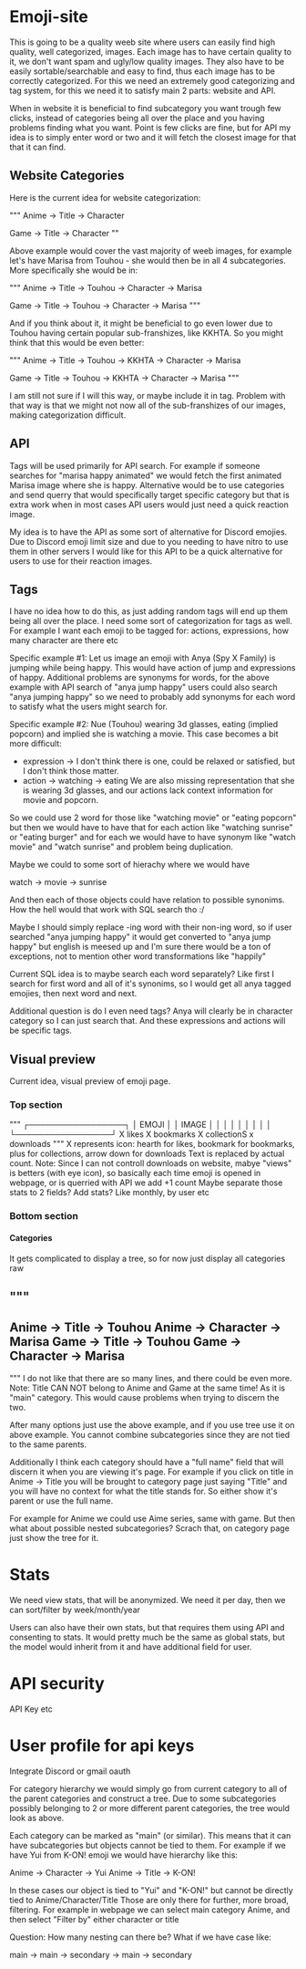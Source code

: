 # Emoji-site

This is going to be a quality weeb site where users can easily find high quality, well categorized, images.
Each image has to have certain quality to it, we don't want spam and ugly/low quality images.
They also have to be easily sortable/searchable and easy to find, thus each image has to be correctly categorized.
For this we need an extremely good categorizing and tag system, for this we need it to satisfy main 2 parts:
website and API.

When in website it is beneficial to find subcategory you want trough few clicks, instead of categories being all
over the place and you having problems finding what you want. Point is few clicks are fine, but for API my idea is to
simply enter word or two and it will fetch the closest image for that that it can find.

## Website Categories
Here is the current idea for website categorization:

"""
Anime -> Title
      -> Character

Game -> Title
     -> Character
""

Above example would cover the vast majority of weeb images, for example let's have Marisa from Touhou - she would then 
be in all 4 subcategories. More specifically she would be in:

"""
Anime -> Title -> Touhou
      -> Character -> Marisa

Game -> Title -> Touhou
     -> Character -> Marisa
"""

And if you think about it, it might be beneficial to go even lower due to Touhou having certain popular
sub-franshizes, like KKHTA. So you might think that this would be even better:

"""
Anime -> Title -> Touhou -> KKHTA
      -> Character -> Marisa

Game -> Title -> Touhou -> KKHTA
     -> Character -> Marisa
"""

I am still not sure if I will this way, or maybe include it in tag.
Problem with that way is that we might not now all of the sub-franshizes of our images, making categorization difficult.

## API

Tags will be used primarily for API search.
For example if someone searches for "marisa happy animated" we would fetch the first animated Marisa image where she is
happy. Alternative would be to use categories and send querry that would specifically target specific category but that
is extra work when in most cases API users would just need a quick reaction image.

My idea is to have the API as some sort of alternative for Discord emojies.
Due to Discord emoji limit size and due to you needing to have nitro to use them in other servers I would like for this
API to be a quick alternative for users to use for their reaction images.


## Tags

I have no idea how to do this, as just adding random tags will end up them being all over the place.
I need some sort of categorization for tags as well.
For example I want each emoji to be tagged for: actions, expressions, how many character are there etc

Specific example #1:
Let us image an emoji with Anya (Spy X Family) is jumping while being happy.
This would have action of jump and expressions of happy.
Additional problems are synonyms for words, for the above example with API search of "anya jump happy" users could also
search "anya jumping happy" so we need to probably add synonyms for each word to satisfy what the users might search for.


Specific example #2:
Nue (Touhou) wearing 3d glasses, eating (implied popcorn) and implied she is watching a movie.
This case becomes a bit more difficult:
- expression -> I don't think there is one, could be relaxed or satisfied, but I don't think those matter.
- action -> watching
         -> eating
We are also missing representation that she is wearing 3d glasses, and our actions lack context information
for movie and popcorn.

So we could use 2 word for those like "watching movie" or "eating popcorn" but then we would have to have that for each
action like "watching sunrise" or "eating burger" and for each we would have to have synonym like "watch movie"
and "watch sunrise" and problem being duplication.

Maybe we could to some sort of hierachy where we would have

watch -> movie
      -> sunrise

And then each of those objects could have relation to possible synonims.
How the hell would that work with SQL search tho :/

Maybe I should simply replace -ing word with their non-ing word, so if user searched "anya jumping happy" it would
get converted to "anya jump happy" but english is meesed up and I'm sure there would be a ton of exceptions, not to
mention other word transformations like "happily"

Current SQL idea is to maybe search each word separately? Like first I search for first word and all of it's synonims,
so I would get all anya tagged emojies, then next word and next.

Additional question is do I even need tags? Anya will clearly be in character category so I can just search that.
And these expressions and actions will be specific tags.

## Visual preview
Current idea, visual preview of emoji page.

### Top section
"""
                ┌─────────────────┐
                │    EMOJI        │
                │    IMAGE        │
                │                 │
                │                 │
                │                 │
                │                 │
                └─────────────────┘
  X likes  X bookmarks  X collectionS  x downloads
"""
X represents icon: hearth for likes, bookmark for bookmarks, plus for collections, arrow down for downloads
Text is replaced by actual count.
Note: Since I can not controll downloads on website, mabye "views" is betters (with eye icon), so basically each
time emoji is opened in webpage, or is querried with API we add +1 count
Maybe separate those stats to 2 fields?
Add stats? Like monthly, by user etc

### Bottom section

#### Categories
It gets complicated to display a tree, so for now just display all categories raw

"""
------------------------------------------------------------------------------------------------------------------------
Anime -> Title -> Touhou
Anime -> Character -> Marisa
Game -> Title -> Touhou
Game -> Character -> Marisa
------------------------------------------------------------------------------------------------------------------------
"""
I do not like that there are so many lines, and there could be even more.
Note: Title CAN NOT belong to Anime and Game at the same time! As it is "main" category.
This would cause problems when trying to discern the two.

After many options just use the above example, and if you use tree use it on above example.
You cannot combine subcategories since they are not tied to the same parents.

Additionally I think each category should have a "full name" field that will discern it when you are viewing it's page.
For example if you click on title in  Anime -> Title you will be brought to category page just saying
"Title" and you will have no context for what the title stands for. So either show it's parent or use the full name.

For example for Anime we could use Aime series, same with game.
But then what about possible nested subcategories? Scrach that, on category page just show the tree for it.



# Stats

We need view stats, that will be anonymized.
We need it per day, then we can sort/filter by week/month/year

Users can also have their own stats, but that requires them using API and consenting to stats.
It would pretty much be the same as global stats, but the model would inherit from it and have additional field
for user.


# API security

API Key etc

# User profile for api keys

Integrate Discord or gmail oauth



For category hierarchy we would simply go from current category to all of the parent categories and construct a tree.
Due to some subcategories possibly belonging to 2 or more different parent categories, the tree would look as above.


Each category can be marked as "main" (or similar). This means that it can have subcategories but objects cannot be tied
to them. For example if we have Yui from K-ON! emoji we would have hierarchy like this:

Anime -> Character -> Yui
Anime -> Title -> K-ON!

In these cases our object is tied to "Yui" and "K-ON!" but cannot be directly tied to Anime/Character/Title
Those are only there for further, more broad, filtering.
For example in webpage we can select main category Anime, and then select "Filter by" either character or title

Question: How many nesting can there be? What if we have case like:

main -> main -> secondary -> main
             -> secondary